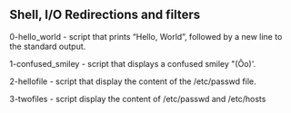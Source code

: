 ## Shell, I/O Redirections and filters

0-hello_world - script that prints “Hello, World”, followed by a new line to the standard output.

1-confused_smiley - script that displays a confused smiley "(Ôo)'.

2-hellofile - script that display the content of the /etc/passwd file.

3-twofiles - script display the content of /etc/passwd and /etc/hosts